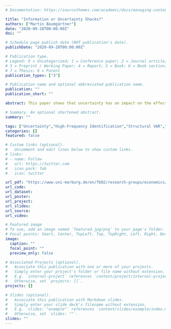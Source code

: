 ```yaml
---
# Documentation: https://sourcethemes.com/academic/docs/managing-content/

title: "Information or Uncertainty Shocks?"
authors: ["Martin Baumgärtner"]
date: "2020-09-28T00:00:00Z"
doi: ""

# Schedule page publish date (NOT publication's date).
publishDate: "2020-09-28T00:00:00Z"

# Publication type.
# Legend: 0 = Uncategorized; 1 = Conference paper; 2 = Journal article;
# 3 = Preprint / Working Paper; 4 = Report; 5 = Book; 6 = Book section;
# 7 = Thesis; 8 = Patent
publication_types: ["3"]

# Publication name and optional abbreviated publication name.
publication: ""
publication_short: ""

abstract: This paper shows that uncertainty has an impact on the effectiveness of monetary policy shocks. As uncertainty increases, so does the risk that a restrictive forward guidance shock will increase rather than decrease stock prices. This effect can be seen not only in high-frequency variables, but also in VAR models with external instruments. The results suggest that uncertainty is an alternative approach to explain the phenomena previously known as information shock and should therefore receive more attention in monetary policy measures.

# Summary. An optional shortened abstract.
summary: ""

tags: ["Uncertainty","High-Frequency Identification","Structural VAR","ECB"]
categories: []
featured: false

# Custom links (optional).
#   Uncomment and edit lines below to show custom links.
# links:
# - name: Follow
#   url: https://twitter.com
#   icon_pack: fab
#   icon: twitter

url_pdf: "https://www.uni-marburg.de/en/fb02/research-groups/economics/macroeconomics/research/magks-joint-discussion-papers-in-economics/papers/2020-papers/41-2020_baumgaertner.pdf"
url_code:
url_dataset:
url_poster:
url_project:
url_slides:
url_source:
url_video:

# Featured image
# To use, add an image named `featured.jpg/png` to your page's folder. 
# Focal points: Smart, Center, TopLeft, Top, TopRight, Left, Right, BottomLeft, Bottom, BottomRight.
image:
  caption: ""
  focal_point: ""
  preview_only: false

# Associated Projects (optional).
#   Associate this publication with one or more of your projects.
#   Simply enter your project's folder or file name without extension.
#   E.g. `internal-project` references `content/project/internal-project/index.md`.
#   Otherwise, set `projects: []`.
projects: []

# Slides (optional).
#   Associate this publication with Markdown slides.
#   Simply enter your slide deck's filename without extension.
#   E.g. `slides: "example"` references `content/slides/example/index.md`.
#   Otherwise, set `slides: ""`.
slides: ""
---
```

